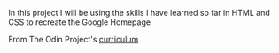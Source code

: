 In this project I will be using the skills I have learned so far in HTML and CSS to recreate the Google Homepage

 From The Odin Project's [curriculum](http://www.theodinproject.com/courses/web-development-101/lessons/html-css)